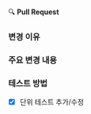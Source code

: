 🔍 **Pull Request**

### 변경 이유
<!-- 왜 이런 변경이 필요했는지 설명해주세요. -->

### 주요 변경 내용
<!-- 구현한 변경 사항을 구체적으로, 하지만 간결하게 작성해주세요. -->

### 테스트 방법
<!-- 이 변경 사항을 어떻게 테스트했는지 설명해주세요. -->

- [x] 단위 테스트 추가/수정